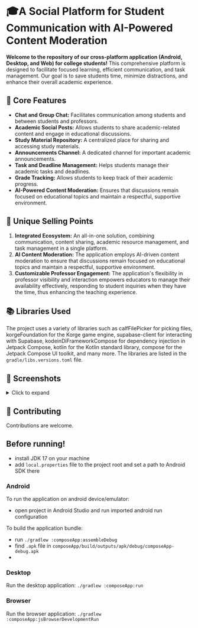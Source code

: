 
# 🎓A Social Platform for Student Communication with AI-Powered Content Moderation

**Welcome to the repository of our cross-platform application (Android, Desktop, and Web) for college students!** This comprehensive platform is designed to facilitate focused learning, efficient communication, and task management. Our goal is to save students time, minimize distractions, and enhance their overall academic experience.

## 🌟 Core Features

- **Chat and Group Chat:** Facilitates communication among students and between students and professors.
- **Academic Social Posts:** Allows students to share academic-related content and engage in educational discussions.
- **Study Material Repository:** A centralized place for sharing and accessing study materials.
- **Announcements Channel:** A dedicated channel for important academic announcements.
- **Task and Deadline Management:** Helps students manage their academic tasks and deadlines.
- **Grade Tracking:** Allows students to keep track of their academic progress.
- **AI-Powered Content Moderation:** Ensures that discussions remain focused on educational topics and maintain a respectful, supportive environment.

## 🚀 Unique Selling Points

1. **Integrated Ecosystem:** An all-in-one solution, combining communication, content sharing, academic resource management, and task management in a single platform.
2. **AI Content Moderation:** The application employs AI-driven content moderation to ensure that discussions remain focused on educational topics and maintain a respectful, supportive environment.
3. **Customizable Professor Engagement:** The application's flexibility in professor visibility and interaction empowers educators to manage their availability effectively, responding to student inquiries when they have the time, thus enhancing the teaching experience.

## 📚 Libraries Used

The project uses a variety of libraries such as calfFilePicker for picking files, korgeFoundation for the Korge game engine, supabase-client for interacting with Supabase, kodeinDiFrameworkCompose for dependency injection in Jetpack Compose, kotlin for the Kotlin standard library, compose for the Jetpack Compose UI toolkit, and many more. The libraries are listed in the `gradle/libs.versions.toml` file.

## 📸 Screenshots

<details>
<summary>Click to expand</summary>

### Chat Screen
<img src="C:\Users\moham\Downloads\Picture2.png" alt="Chat Screen" width="210" height="450">

### Academic Social Posts Screen
<img src="C:\Users\moham\Downloads\Picture1.png" alt="Academic Social Posts Screen" width="210" height="450">

### Study Material Repository Screen
<img src="C:\Users\moham\Downloads\Picture3.png" alt="Study Material Repository Screen" width="210" height="450">

### Announcements Channel Screen
 Under construction

### Task and Deadline Management Screen
 Under construction
### Grade Tracking Screen
 Under construction

</details>

## 📝 Contributing

Contributions are welcome. 


## Before running!
 - install JDK 17 on your machine
 - add `local.properties` file to the project root and set a path to Android SDK there

### Android
To run the application on android device/emulator:  
 - open project in Android Studio and run imported android run configuration

To build the application bundle:
 - run `./gradlew :composeApp:assembleDebug`
 - find `.apk` file in `composeApp/build/outputs/apk/debug/composeApp-debug.apk`
 - 
### Desktop
Run the desktop application: `./gradlew :composeApp:run`

### Browser
Run the browser application: `./gradlew :composeApp:jsBrowserDevelopmentRun`

